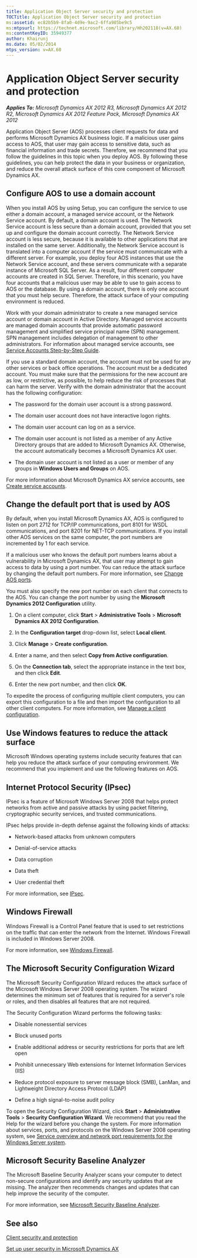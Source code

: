 ```yaml
---
title: Application Object Server security and protection
TOCTitle: Application Object Server security and protection
ms:assetid: ec82b5b9-8fa0-4d9e-9ac2-6ffa985be9c5
ms:mtpsurl: https://technet.microsoft.com/library/Hh202118(v=AX.60)
ms:contentKeyID: 35949377
author: Khairunj
ms.date: 05/02/2014
mtps_version: v=AX.60
---
```


# Application Object Server security and protection 


_**Applies To:** Microsoft Dynamics AX 2012 R3, Microsoft Dynamics AX 2012 R2, Microsoft Dynamics AX 2012 Feature Pack, Microsoft Dynamics AX 2012_

Application Object Server (AOS) processes client requests for data and performs Microsoft Dynamics AX business logic. If a malicious user gains access to AOS, that user may gain access to sensitive data, such as financial information and trade secrets. Therefore, we recommend that you follow the guidelines in this topic when you deploy AOS. By following these guidelines, you can help protect the data in your business or organization, and reduce the overall attack surface of this core component of Microsoft Dynamics AX.

## Configure AOS to use a domain account

When you install AOS by using Setup, you can configure the service to use either a domain account, a managed service account, or the Network Service account. By default, a domain account is used. The Network Service account is less secure than a domain account, provided that you set up and configure the domain account correctly. The Network Service account is less secure, because it is available to other applications that are installed on the same server. Additionally, the Network Service account is translated into a computer account if the service must communicate with a different server. For example, you deploy four AOS instances that use the Network Service account, and these servers communicate with a separate instance of Microsoft SQL Server. As a result, four different computer accounts are created in SQL Server. Therefore, in this scenario, you have four accounts that a malicious user may be able to use to gain access to AOS or the database. By using a domain account, there is only one account that you must help secure. Therefore, the attack surface of your computing environment is reduced.

Work with your domain administrator to create a new managed service account or domain account in Active Directory. Managed service accounts are managed domain accounts that provide automatic password management and simplified service principal name (SPN) management. SPN management includes delegation of management to other administrators. For information about managed service accounts, see [Service Accounts Step-by-Step Guide](http://go.microsoft.com/fwlink/?linkid=218113%26clcid=0x409).

If you use a standard domain account, the account must not be used for any other services or back office operations. The account must be a dedicated account. You must make sure that the permissions for the new account are as low, or restrictive, as possible, to help reduce the risk of processes that can harm the server. Verify with the domain administrator that the account has the following configuration:

  - The password for the domain user account is a strong password.

  - The domain user account does not have interactive logon rights.

  - The domain user account can log on as a service.

  - The domain user account is not listed as a member of any Active Directory groups that are added to Microsoft Dynamics AX. Otherwise, the account automatically becomes a Microsoft Dynamics AX user.

  - The domain user account is not listed as a user or member of any groups in **Windows Users and Groups** on AOS.

For more information about Microsoft Dynamics AX service accounts, see [Create service accounts](create-service-accounts.md).

## Change the default port that is used by AOS

By default, when you install Microsoft Dynamics AX, AOS is configured to listen on port 2712 for TCP/IP communications, port 8101 for WSDL communications, and port 8201 for NET-TCP communications. If you install other AOS services on the same computer, the port numbers are incremented by 1 for each service.

If a malicious user who knows the default port numbers learns about a vulnerability in Microsoft Dynamics AX, that user may attempt to gain access to data by using a port number. You can reduce the attack surface by changing the default port numbers. For more information, see [Change AOS ports](change-aos-ports.md).

You must also specify the new port number on each client that connects to the AOS. You can change the port number by using the **Microsoft Dynamics 2012 Configuration** utility.

1.  On a client computer, click **Start** \> **Administrative Tools** \> **Microsoft Dynamics AX 2012 Configuration**.

2.  In the **Configuration target** drop-down list, select **Local client**.

3.  Click **Manage** \> **Create configuration**.

4.  Enter a name, and then select **Copy from Active configuration**.

5.  On the **Connection tab**, select the appropriate instance in the text box, and then click **Edit**.

6.  Enter the new port number, and then click **OK**.

To expedite the process of configuring multiple client computers, you can export this configuration to a file and then import the configuration to all other client computers. For more information, see [Manage a client configuration](manage-a-client-configuration.md).

## Use Windows features to reduce the attack surface

Microsoft Windows operating systems include security features that can help you reduce the attack surface of your computing environment. We recommend that you implement and use the following features on AOS.

## Internet Protocol Security (IPsec)

IPsec is a feature of Microsoft Windows Server 2008 that helps protect networks from active and passive attacks by using packet filtering, cryptographic security services, and trusted communications.

IPsec helps provide in-depth defense against the following kinds of attacks:

  - Network-based attacks from unknown computers

  - Denial-of-service attacks

  - Data corruption

  - Data theft

  - User credential theft

For more information, see [IPsec](http://go.microsoft.com/fwlink/?linkid=119801).

## Windows Firewall

Windows Firewall is a Control Panel feature that is used to set restrictions on the traffic that can enter the network from the Internet. Windows Firewall is included in Windows Server 2008.

For more information, see [Windows Firewall](http://go.microsoft.com/fwlink/?linkid=118283).

## The Microsoft Security Configuration Wizard

The Microsoft Security Configuration Wizard reduces the attack surface of the Microsoft Windows Server 2008 operating system. The wizard determines the minimum set of features that is required for a server's role or roles, and then disables all features that are not required.

The Security Configuration Wizard performs the following tasks:

  - Disable nonessential services

  - Block unused ports

  - Enable additional address or security restrictions for ports that are left open

  - Prohibit unnecessary Web extensions for Internet Information Services (IIS)

  - Reduce protocol exposure to server message block (SMB), LanMan, and Lightweight Directory Access Protocol (LDAP)

  - Define a high signal-to-noise audit policy

To open the Security Configuration Wizard, click **Start** \> **Administrative Tools** \> **Security Configuration Wizard**. We recommend that you read the Help for the wizard before you change the system. For more information about services, ports, and protocols on the Windows Server 2008 operating system, see [Service overview and network port requirements for the Windows Server system](http://go.microsoft.com/fwlink/?linkid=119804).

## Microsoft Security Baseline Analyzer

The Microsoft Baseline Security Analyzer scans your computer to detect non-secure configurations and identify any security updates that are missing. The analyzer then recommends changes and updates that can help improve the security of the computer.

For more information, see [Microsoft Security Baseline Analyzer](http://go.microsoft.com/fwlink/?linkid=119802).

## See also

[Client security and protection](client-security-and-protection.md)

[Set up user security in Microsoft Dynamics AX](set-up-user-security-in-microsoft-dynamics-ax.md)

  


